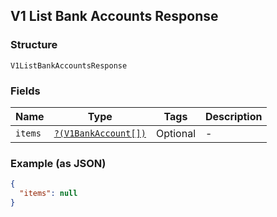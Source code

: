 ## V1 List Bank Accounts Response

### Structure

`V1ListBankAccountsResponse`

### Fields

| Name | Type | Tags | Description |
|  --- | --- | --- | --- |
| `items` | [`?(V1BankAccount[])`](/doc/models/v1-bank-account.md) | Optional | -  |

### Example (as JSON)

```json
{
  "items": null
}
```

